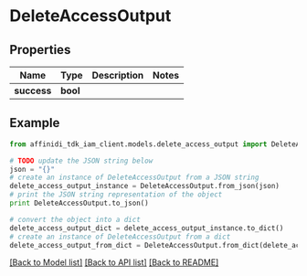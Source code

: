 # DeleteAccessOutput

## Properties

| Name        | Type     | Description | Notes |
| ----------- | -------- | ----------- | ----- |
| **success** | **bool** |             |

## Example

```python
from affinidi_tdk_iam_client.models.delete_access_output import DeleteAccessOutput

# TODO update the JSON string below
json = "{}"
# create an instance of DeleteAccessOutput from a JSON string
delete_access_output_instance = DeleteAccessOutput.from_json(json)
# print the JSON string representation of the object
print DeleteAccessOutput.to_json()

# convert the object into a dict
delete_access_output_dict = delete_access_output_instance.to_dict()
# create an instance of DeleteAccessOutput from a dict
delete_access_output_from_dict = DeleteAccessOutput.from_dict(delete_access_output_dict)
```

[[Back to Model list]](../README.md#documentation-for-models) [[Back to API list]](../README.md#documentation-for-api-endpoints) [[Back to README]](../README.md)
